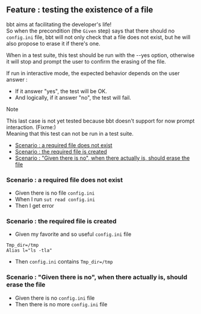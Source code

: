 <!-- omit from toc -->
## Feature : testing the existence of a file

bbt aims at facilitating the developer's life!  
So when the precondition (the `Given` step) says that there should no `config.ini` file, bbt will not only check that a file does not exist, but he will also propose to erase it if there's one.  

When in a test suite, this test should be run with the --yes option, otherwise it will stop and prompt the user to confirm the erasing of the file.

If run in interactive mode, the expected behavior depends on the user answer : 
- If it answer "yes", the test will be OK.
- And logically, if it answer "no", the test will fail.

> [!NOTE]
> This last case is not yet tested because bbt doesn't support for now prompt interaction. (Fixme:)  
> Meaning that this test can not be run in a test suite.

- [Scenario : a required file does not exist](#scenario--a-required-file-does-not-exist)
- [Scenario : the required file is created](#scenario--the-required-file-is-created)
- [Scenario : "Given there is no", when there actually is, should erase the file](#scenario--given-there-is-no-when-there-actually-is-should-erase-the-file)

### Scenario : a required file does not exist 

- Given there is no file `config.ini`
- When I run `sut read config.ini`
- Then I get error

### Scenario : the required file is created

  - Given my favorite and so useful `config.ini` file
```
Tmp_dir=/tmp
Alias l="ls -tla"
```
- Then `config.ini` contains `Tmp_dir=/tmp`

 ### Scenario : "Given there is no", when there actually is, should erase the file 


- Given there is no `config.ini` file  
- Then there is no more `config.ini` file
 
